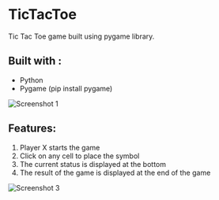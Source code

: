 # TicTacToe
Tic Tac Toe game built using pygame library.


## Built with :
- Python
- Pygame (pip install pygame)


![Screenshot 1](https://user-images.githubusercontent.com/71981725/120011593-1a5e8d00-bffc-11eb-8aae-825396ce0d85.png)

## Features:

1. Player X starts the game
2. Click on any cell to place the symbol
3. The current status is displayed at the bottom
4. The result of the game is displayed at the end of the game

![Screenshot 3](https://user-images.githubusercontent.com/71981725/120017033-fd798800-c002-11eb-988e-8bcd7f1cda22.png)



